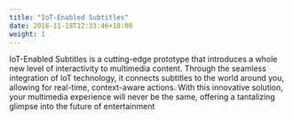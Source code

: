 ```yaml
---
title: "IoT-Enabled Subtitles"
date: 2018-11-18T12:33:46+10:00
weight: 1
---
```


IoT-Enabled Subtitles is a cutting-edge prototype that introduces a whole new level of interactivity to multimedia content. Through the seamless integration of IoT technology, it connects subtitles to the world around you, allowing for real-time, context-aware actions. With this innovative solution, your multimedia experience will never be the same, offering a tantalizing glimpse into the future of entertainment
